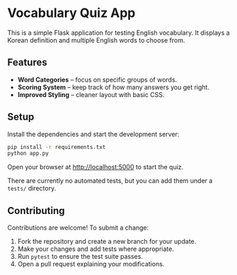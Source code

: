 # Vocabulary Quiz App

This is a simple Flask application for testing English vocabulary. It displays a
Korean definition and multiple English words to choose from.

## Features

- **Word Categories** &ndash; focus on specific groups of words.
- **Scoring System** &ndash; keep track of how many answers you get right.
- **Improved Styling** &ndash; cleaner layout with basic CSS.

## Setup

Install the dependencies and start the development server:

```bash
pip install -r requirements.txt
python app.py
```

Open your browser at <http://localhost:5000> to start the quiz.


There are currently no automated tests, but you can add them under a `tests/`
directory.

## Contributing

Contributions are welcome! To submit a change:

1. Fork the repository and create a new branch for your update.
2. Make your changes and add tests where appropriate.
3. Run `pytest` to ensure the test suite passes.
4. Open a pull request explaining your modifications.
